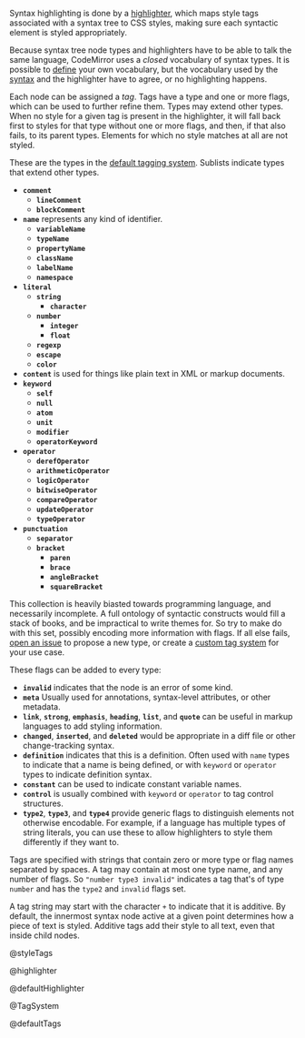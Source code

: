 Syntax highlighting is done by a
[highlighter](#highlight.highligther), which maps style tags
associated with a syntax tree to CSS styles, making sure each
syntactic element is styled appropriately.

Because syntax tree node types and highlighters have to be able to
talk the same language, CodeMirror uses a _closed_ vocabulary of
syntax types. It is possible to [define](#highlight.TagSystem) your
own vocabulary, but the vocabulary used by the
[syntax](#state.EditorState.syntax) and the highlighter have to agree,
or no highlighting happens.

Each node can be assigned a _tag_. Tags have a type and one or more
flags, which can be used to further refine them. Types may extend
other types. When no style for a given tag is present in the
highlighter, it will fall back first to styles for that type without
one or more flags, and then, if that also fails, to its parent types.
Elements for which no style matches at all are not styled.

These are the types in the [default tagging
system](#highlight.defaultTags). Sublists indicate types that extend
other types.

 * **`comment`**
   * **`lineComment`**
   * **`blockComment`**
 * **`name`** represents any kind of identifier.
   * **`variableName`**
   * **`typeName`**
   * **`propertyName`**
   * **`className`**
   * **`labelName`**
   * **`namespace`**
 * **`literal`**
   * **`string`**
     * **`character`**
   * **`number`**
     * **`integer`**
     * **`float`**
   * **`regexp`**
   * **`escape`**
   * **`color`**
 * **`content`** is used for things like plain text in XML or markup
   documents.
 * **`keyword`**
   * **`self`**
   * **`null`**
   * **`atom`**
   * **`unit`**
   * **`modifier`**
   * **`operatorKeyword`**
 * **`operator`**
   * **`derefOperator`**
   * **`arithmeticOperator`**
   * **`logicOperator`**
   * **`bitwiseOperator`**
   * **`compareOperator`**
   * **`updateOperator`**
   * **`typeOperator`**
 * **`punctuation`**
   * **`separator`**
   * **`bracket`**
     * **`paren`**
     * **`brace`**
     * **`angleBracket`**
     * **`squareBracket`**

This collection is heavily biasted towards programming language, and
necessarily incomplete. A full ontology of syntactic constructs would
fill a stack of books, and be impractical to write themes for. So try
to make do with this set, possibly encoding more information with
flags. If all else fails, [open an
issue](https://github.com/codemirror/codemirror.next) to propose a new
type, or create a [custom tag system](#highlight.TagSystem) for your
use case.

These flags can be added to every type:

 * **`invalid`** indicates that the node is an error of some kind.
 * **`meta`** Usually used for annotations, syntax-level attributes,
   or other metadata.
 * **`link`**, **`strong`**, **`emphasis`**, **`heading`**,
   **`list`**, and **`quote`** can be useful in markup languages to
   add styling information.
 * **`changed`**, **`inserted`**, and **`deleted`** would be
   appropriate in a diff file or other change-tracking syntax.
 * **`definition`** indicates that this is a definition. Often used
   with `name` types to indicate that a name is being defined, or with
   `keyword` or `operator` types to indicate definition syntax.
 * **`constant`** can be used to indicate constant variable names.
 * **`control`** is usually combined with `keyword` or `operator` to
   tag control structures.
 * **`type2`**, **`type3`**, and **`type4`** provide generic flags to
   distinguish elements not otherwise encodable. For example, if a
   language has multiple types of string literals, you can use these
   to allow highlighters to style them differently if they want to.

Tags are specified with strings that contain zero or more type or flag
names separated by spaces. A tag may contain at most one type name,
and any number of flags. So `"number type3 invalid"` indicates a tag
that's of type `number` and has the `type2` and `invalid` flags set.

A tag string may start with the character `+` to indicate that it is
additive. By default, the innermost syntax node active at a given
point determines how a piece of text is styled. Additive tags add
their style to all text, even that inside child nodes.

@styleTags

@highlighter

@defaultHighlighter

@TagSystem

@defaultTags
